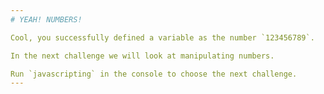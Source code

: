 ```yaml
---
# YEAH! NUMBERS!

Cool, you successfully defined a variable as the number `123456789`.

In the next challenge we will look at manipulating numbers.

Run `javascripting` in the console to choose the next challenge.
---
```

